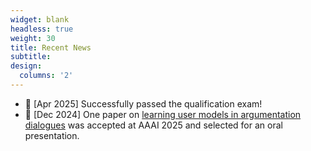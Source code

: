 ```yaml
---
widget: blank
headless: true
weight: 30
title: Recent News
subtitle:
design:
  columns: '2'
---
```


- 🎉 [Apr 2025] Successfully passed the qualification exam!
- 📝 [Dec 2024] One paper on [learning user models in argumentation dialogues](https://yeoh-lab.wustl.edu/assets/pdf/aaai-TangV025.pdf) was accepted at AAAI 2025 and selected for an oral presentation.
